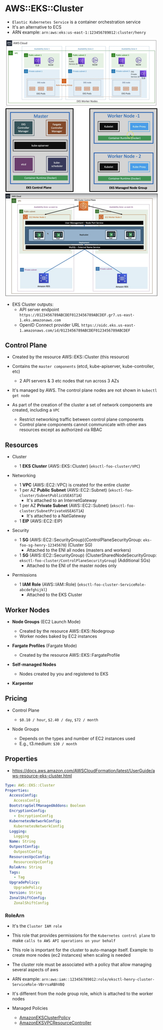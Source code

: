 # AWS::EKS::Cluster

- `Elastic Kubernetes Service` is a container orchestration service
- It's an alternative to ECS
- ARN example: `arn:aws:eks:us-east-1:123456789012:cluster/henry`

![EKS](.images/eks.png)
![EKS Components](.images/eks-components.png)
![EKS Components High Level](.images/eks-components-high-level.png)

- EKS Cluster outputs:
  - API server endpoint `https://0123456789ABCDEF0123456789ABCDEF.gr7.us-east-1.eks.amazonaws.com`
  - OpenID Connect provider URL `https://oidc.eks.us-east-1.amazonaws.com/id/0123456789ABCDEF0123456789ABCDEF`

## Control Plane

- Created by the resource AWS::EKS::Cluster (this resource)
- Contains the `master components` (etcd, kube-apiserver, kube-controller, etc)
  - 2 API servers & 3 etc nodes that run across 3 AZs
- It's managed by AWS. The control plane nodes are not shown in `kubectl get node`

- As part of the creation of the cluster a set of network components are created, including a `VPC`
  - Restrict networking traffic between control plane components
  - Control plane components cannot communicate with other aws resources except as authorized via RBAC

## Resources

- Cluster
  - 1 **EKS Cluster** (AWS::EKS::Cluster) (`eksctl-foo-cluster/VPC`)

- Networking
  - 1 **VPC** (AWS::EC2::VPC) is created for the entire cluster
  - 1 per AZ **Public Subnet** (AWS::EC2::Subnet) (`eksctl-foo-cluster/SubnetPublicUSEAST1A`)
    - It's attached to an InternetGateway
  - 1 per AZ **Private Subnet** (AWS::EC2::Subnet) (`eksctl-foo-cluster/SubnetPrivateUSEAST1A`)
    - It's attached to a NatGateway
  - 1 **EIP** (AWS::EC2::EIP)

- Security
  - 1 **SG** (AWS::EC2::SecurityGroup)(ControlPlaneSecurityGroup: `eks-foo-sg-henry-12345678`) (Cluster SG)
    - Attached to the ENI all nodes (masters and workers)
  - 1 **SG** (AWS::EC2::SecurityGroup) (ClusterSharedNodeSecurityGroup: `eksctl-foo-cluster/ControlPlaneSecurityGroup`) (Additional SGs)
    - Attached to the ENI of the master nodes only

- Permissions
  - 1 **IAM Role** (AWS::IAM::Role) (`eksctl-foo-cluster-ServiceRole-abcdefghijkl`)
    - Attached to the EKS Cluster

## Worker Nodes

- **Node Groups** (EC2 Launch Mode)
  - Created by the resource AWS::EKS::Nodegroup
  - Worker nodes baked by EC2 instances

- **Fargate Profiles** (Fargate Mode)
  - Created by the resource AWS::EKS::FargateProfile

- **Self-managed Nodes**
  - Nodes created by you and registered to EKS

- **Karpenter**

## Pricing

- Control Plane
  - `$0.10 / hour`, `$2.40 / day`, `$72 / month`

- Node Groups
  - Depends on the types and number of EC2 instances used
  - E.g., t3.medium: `$30 / month`

## Properties

- <https://docs.aws.amazon.com/AWSCloudFormation/latest/UserGuide/aws-resource-eks-cluster.html>

```yaml
Type: AWS::EKS::Cluster
Properties:
  AccessConfig:
    AccessConfig
  BootstrapSelfManagedAddons: Boolean
  EncryptionConfig:
    - EncryptionConfig
  KubernetesNetworkConfig:
    KubernetesNetworkConfig
  Logging:
    Logging
  Name: String
  OutpostConfig:
    OutpostConfig
  ResourcesVpcConfig:
    ResourcesVpcConfig
  RoleArn: String
  Tags:
    - Tag
  UpgradePolicy:
    UpgradePolicy
  Version: String
  ZonalShiftConfig:
    ZonalShiftConfig
```

### RoleArn

- It's the `Cluster IAM role`
- This role that provides permissions for the `Kubernetes control plane` to make `calls to AWS API operations on your behalf`
- This role is important for the cluster to auto-manage itself. Example: to create more nodes (ec2 instances) when scaling is needed
- The cluster role must be associated with a policy that allow managing several aspects of aws
- ARN example: `arn:aws:iam::123456789012:role/eksctl-henry-cluster-ServiceRole-VBrrsaRBhVBQ`
- It's different from the node group role, which is attached to the worker nodes

- Managed Policies
  - [AmazonEKSClusterPolicy](https://docs.aws.amazon.com/aws-managed-policy/latest/reference/AmazonEKSClusterPolicy.html)
  - [AmazonEKSVPCResourceController](https://docs.aws.amazon.com/aws-managed-policy/latest/reference/AmazonEKSVPCResourceController.html)
